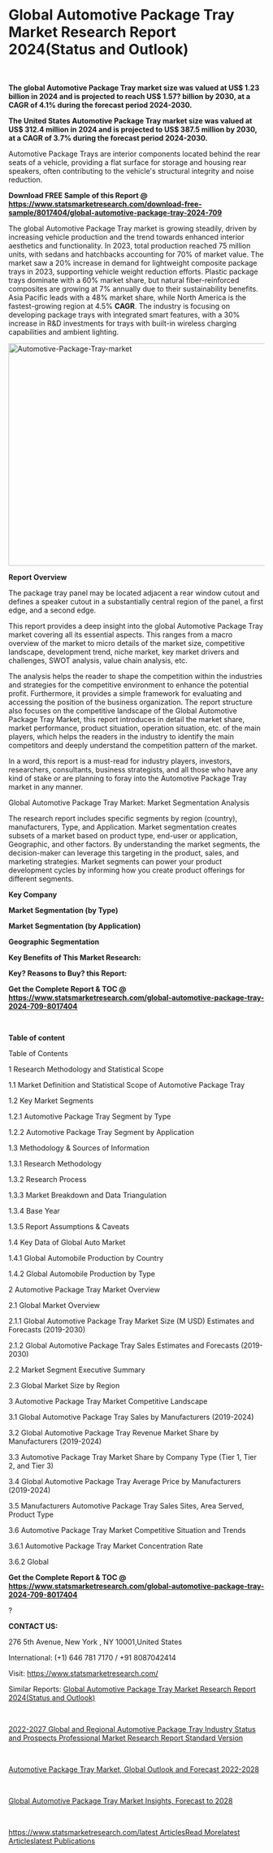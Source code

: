 <h1>Global Automotive Package Tray Market Research Report 2024(Status and Outlook)</h1><br/><p><strong>The global Automotive Package Tray market size was valued at US$ 1.23 billion in 2024 and is projected to reach US$ 1.57? billion by 2030, at a <strong>CAGR</strong> of 4.1% during the forecast period 2024-2030.</strong></p>
 
 
 
 <p><strong>The United States Automotive Package Tray market size was valued at US$ 312.4 million in 2024 and is projected to US$ 387.5 million by 2030, at a <strong>CAGR</strong> of 3.7% during the forecast period 2024-2030.</strong></p>
 
 
 
 <p>Automotive Package Trays are interior components located behind the rear seats of a vehicle, providing a flat surface for storage and housing rear speakers, often contributing to the vehicle&#39;s structural integrity and noise reduction.</p>
 
 
 
 <p><strong>Download FREE Sample of this Report @ <a href="https://www.statsmarketresearch.com/download-free-sample/8017404/global-automotive-package-tray-2024-709">https://www.statsmarketresearch.com/download-free-sample/8017404/global-automotive-package-tray-2024-709</a></strong></p>
 
 
 
 <p>The global Automotive Package Tray market is growing steadily, driven by increasing vehicle production and the trend towards enhanced interior aesthetics and functionality. In 2023, total production reached 75 million units, with sedans and hatchbacks accounting for 70% of market value. The market saw a 20% increase in demand for lightweight composite package trays in 2023, supporting vehicle weight reduction efforts. Plastic package trays dominate with a 60% market share, but natural fiber-reinforced composites are growing at 7% annually due to their sustainability benefits. Asia Pacific leads with a 48% market share, while North America is the fastest-growing region at 4.5% <strong>CAGR</strong>. The industry is focusing on developing package trays with integrated smart features, with a 30% increase in R&D investments for trays with built-in wireless charging capabilities and ambient lighting.</p>
 
 
 
 <p><img alt="Automotive-Package-Tray-market" src="https://www.grandresearchstore.com/assets/report-images/Automotive_Package_Tray_market.png" style="width: 730px; height: 438px;" /></p>
 
 
 
 <p><strong>Report Overview</strong></p>
 
 
 
 <p>The package tray panel may be located adjacent a rear window cutout and defines a speaker cutout in a substantially central region of the panel, a first edge, and a second edge.</p>
 
 
 
 <p>This report provides a deep insight into the global Automotive Package Tray market covering all its essential aspects. This ranges from a macro overview of the market to micro details of the market size, competitive landscape, development trend, niche market, key market drivers and challenges, SWOT analysis, value chain analysis, etc.</p>
 
 
 
 <p>The analysis helps the reader to shape the competition within the industries and strategies for the competitive environment to enhance the potential profit. Furthermore, it provides a simple framework for evaluating and accessing the position of the business organization. The report structure also focuses on the competitive landscape of the Global Automotive Package Tray Market, this report introduces in detail the market share, market performance, product situation, operation situation, etc. of the main players, which helps the readers in the industry to identify the main competitors and deeply understand the competition pattern of the market.</p>
 
 
 
 <p>In a word, this report is a must-read for industry players, investors, researchers, consultants, business strategists, and all those who have any kind of stake or are planning to foray into the Automotive Package Tray market in any manner.</p>
 
 
 
 <p>Global Automotive Package Tray Market: Market Segmentation Analysis</p>
 
 
 
 <p>The research report includes specific segments by region (country), manufacturers, Type, and Application. Market segmentation creates subsets of a market based on product type, end-user or application, Geographic, and other factors. By understanding the market segments, the decision-maker can leverage this targeting in the product, sales, and marketing strategies. Market segments can power your product development cycles by informing how you create product offerings for different segments.</p>
 
 
 
 <p><strong>Key Company</strong></p>
 
 
 
 <p><strong>Market Segmentation (by Type)</strong></p>
 
 
 
 <p><strong>Market Segmentation (<strong>by Application</strong>)</strong></p>
 
 
 
 <p><strong>Geographic Segmentation</strong></p>
 
 
 
 <p><strong>Key Benefits of This Market Research:</strong></p>
 
 
 
 <p><strong>Key? <strong>Reasons to Buy</strong>? this Report:</strong></p>
 
 
 
 <div><b>Get the Complete Report & TOC @ <a href="https://www.statsmarketresearch.com/global-automotive-package-tray-2024-709-8017404">https://www.statsmarketresearch.com/global-automotive-package-tray-2024-709-8017404</a></b></div>
 
 
 
 <p><br />
 
 <b>Table of content</b></p>
 
 
 
 <p>Table of Contents<br />
 
 1 Research Methodology and Statistical Scope<br />
 
 1.1 Market Definition and Statistical Scope of Automotive Package Tray<br />
 
 1.2 Key Market Segments<br />
 
 1.2.1 Automotive Package Tray Segment by Type<br />
 
 1.2.2 Automotive Package Tray Segment by Application<br />
 
 1.3 Methodology & Sources of Information<br />
 
 1.3.1 Research Methodology<br />
 
 1.3.2 Research Process<br />
 
 1.3.3 Market Breakdown and Data Triangulation<br />
 
 1.3.4 Base Year<br />
 
 1.3.5 Report Assumptions & Caveats<br />
 
 1.4 Key Data of Global Auto Market<br />
 
 1.4.1 Global Automobile Production by Country<br />
 
 1.4.2 Global Automobile Production by Type<br />
 
 2 Automotive Package Tray Market Overview<br />
 
 2.1 Global Market Overview<br />
 
 2.1.1 Global Automotive Package Tray Market Size (M USD) Estimates and Forecasts (2019-2030)<br />
 
 2.1.2 Global Automotive Package Tray Sales Estimates and Forecasts (2019-2030)<br />
 
 2.2 Market Segment Executive Summary<br />
 
 2.3 Global Market Size by Region<br />
 
 3 Automotive Package Tray Market Competitive Landscape<br />
 
 3.1 Global Automotive Package Tray Sales by Manufacturers (2019-2024)<br />
 
 3.2 Global Automotive Package Tray Revenue Market Share by Manufacturers (2019-2024)<br />
 
 3.3 Automotive Package Tray Market Share by Company Type (Tier 1, Tier 2, and Tier 3)<br />
 
 3.4 Global Automotive Package Tray Average Price by Manufacturers (2019-2024)<br />
 
 3.5 Manufacturers Automotive Package Tray Sales Sites, Area Served, Product Type<br />
 
 3.6 Automotive Package Tray Market Competitive Situation and Trends<br />
 
 3.6.1 Automotive Package Tray Market Concentration Rate<br />
 
 3.6.2 Global</p>
 
 
 
 <div><b>Get the Complete Report & TOC @ <a href="https://www.statsmarketresearch.com/global-automotive-package-tray-2024-709-8017404">https://www.statsmarketresearch.com/global-automotive-package-tray-2024-709-8017404</a></b></div>
 
 
 
 <p>? </p>
 
 
 
 <p><b>CONTACT US:</b><br />
 
 276 5th Avenue, New York , NY 10001,United States<br />
 
 International: (+1) 646 781 7170 / +91 8087042414<br />
 
 Visit: <a href="https://www.statsmarketresearch.com/">https://www.statsmarketresearch.com/</a><br />
 
 Similar Reports: <a href="https://www.statsmarketresearch.com/global-automotive-package-tray-2024-709-8017404">Global Automotive Package Tray Market Research Report 2024(Status and Outlook)</a><br />
 
 <br />
 
 <a href="https://www.statsmarketresearch.com/global-automotive-package-tray-2024-709-8017404">2022-2027 Global and Regional Automotive Package Tray Industry Status and Prospects Professional Market Research Report Standard Version</a><br />
 
 <br />
 
 <a href="https://www.statsmarketresearch.com/global-automotive-package-tray-2024-709-8017404">Automotive Package Tray Market, Global Outlook and Forecast 2022-2028</a><br />
 
 <br />
 
 <a href="https://www.statsmarketresearch.com/global-automotive-package-tray-2024-709-8017404">Global Automotive Package Tray Market Insights, Forecast to 2028</a><br />
 
 <br />
 
 <a href="https://gyeongbokgung.com">https://www.statsmarketresearch.com/</a><a href="https://hallyeomaritime.com">latest Articles</a><a href="https://jingwansa.com">Read More</a><a href="https://nguoiviet.jp/">latest Articles</a><a href="https://www.intelmarketresearch.com/">latest Publications</a></p>